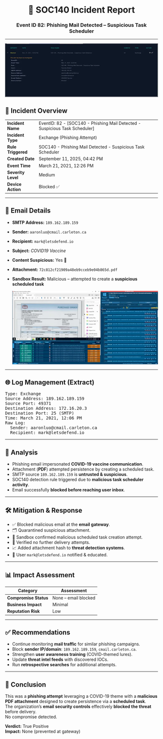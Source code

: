 <h1 align="center">📧 SOC140 Incident Report</h1>
<h3 align="center">Event ID 82: Phishing Mail Detected – Suspicious Task Scheduler</h3>

---
  <p align="center">
  <img src="1.webp" alt="Phishing Alert Screenshot" width="600"/>
</p>

## 📌 Incident Overview
<table>
<tr><td><b>Incident Name</b></td><td>EventID: 82 - [SOC140 - Phishing Mail Detected - Suspicious Task Scheduler]</td></tr>
<tr><td><b>Incident Type</b></td><td>Exchange (Phishing Attempt)</td></tr>
<tr><td><b>Rule Triggered</b></td><td>SOC140 - Phishing Mail Detected - Suspicious Task Scheduler</td></tr>
<tr><td><b>Created Date</b></td><td>September 11, 2025, 04:42 PM</td></tr>
<tr><td><b>Event Time</b></td><td>March 21, 2021, 12:26 PM</td></tr>
<tr><td><b>Severity Level</b></td><td>Medium</td></tr>
<tr><td><b>Device Action</b></td><td>Blocked ✅</td></tr>
</table>

---

## 📩 Email Details
- **SMTP Address:** `189.162.189.159`  
- **Sender:** `aaronluo@cmail.carleton.ca`  
- **Recipient:** `mark@letsdefend.io`  
- **Subject:** *COVID19 Vaccine*  
- **Content Suspicious:** Yes 🚩  
- **Attachment:** `72c812cf21909a48eb9cceb9e04b865d.pdf`  
- **Sandbox Result:** Malicious – attempted to create a **suspicious scheduled task**

  <p align="center">
  <img src="2.webp" alt="Phishing Alert Screenshot" width="600"/>
</p>

---

## 🌐 Log Management (Extract)
<pre>
Type: Exchange
Source Address: 189.162.189.159
Source Port: 49371
Destination Address: 172.16.20.3
Destination Port: 25 (SMTP)
Time: March 21, 2021, 12:06 PM
Raw Log:
  Sender: aaronluo@cmail.carleton.ca
  Recipient: mark@letsdefend.io
</pre>

---

## 🔎 Analysis
- Phishing email impersonated **COVID-19 vaccine communication**.  
- Attachment (**PDF**) attempted persistence by creating a scheduled task.  
- SMTP source `189.162.189.159` is **untrusted & suspicious**.  
- SOC140 detection rule triggered due to **malicious task scheduler activity**.  
- Email successfully **blocked before reaching user inbox**.  

---

## 🛠 Mitigation & Response
- ✅ Blocked malicious email at the **email gateway**.  
- 🗂 Quarantined suspicious attachment.  
- 🔬 Sandbox confirmed malicious scheduled task creation attempt.  
- 🔎 Verified no further delivery attempts.  
- 📈 Added attachment hash to **threat detection systems**.  
- 👤 User `mark@letsdefend.io` notified & educated.  

---

## 📊 Impact Assessment
| Category | Assessment |
|----------|------------|
| **Compromise Status** | None – email blocked |
| **Business Impact** | Minimal |
| **Reputation Risk** | Low |

---

## ✅ Recommendations
- Continue monitoring **mail traffic** for similar phishing campaigns.  
- Block **sender IP/domain**: `189.162.189.159`, `cmail.carleton.ca`.  
- Strengthen **user awareness training** (COVID-themed lures).  
- Update **threat intel feeds** with discovered IOCs.  
- Run **retrospective searches** for additional attempts.  

---

## 📝 Conclusion
This was a **phishing attempt** leveraging a COVID-19 theme with a **malicious PDF attachment** designed to create persistence via a **scheduled task**.  
The organization’s **email security controls** effectively **blocked the threat** before delivery.  
No compromise detected.  

**Verdict:** True Positive  
**Impact:** None (prevented at gateway)  
